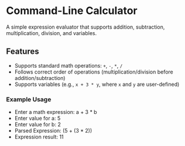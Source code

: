 # Command-Line Calculator

A simple expression evaluator that supports addition, subtraction, multiplication, division, and variables.


## Features
- Supports standard math operations: `+`, `-`, `*`, `/`
- Follows correct order of operations (multiplication/division before addition/subtraction)
- Supports variables (e.g., `x + 3 * y`, where `x` and `y` are user-defined)

### Example Usage

- Enter a math expression: a + 3 * b
- Enter value for a: 5
- Enter value for b: 2
- Parsed Expression: (5 + (3 * 2))
- Expression result: 11
